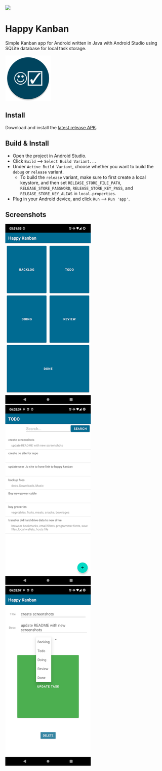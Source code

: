 ![](https://github.com/TomAwezome/happy-kanban/actions/workflows/android.yml/badge.svg?query=branch%3Amaster)

# Happy Kanban

Simple Kanban app for Android written in Java with Android Studio using SQLite database for local task storage.

![](app/src/main/res/mipmap-xxhdpi/ic_launcher_round.png)

## Install

Download and install the [latest release APK](https://github.com/TomAwezome/happy-kanban/releases/tag/latest).

## Build & Install

- Open the project in Android Studio.
- Click `Build` --> `Select Build Variant...`
- Under `Active Build Variant`, choose whether you want to build the `debug` or `release` variant.
    - To build the `release` variant, make sure to first create a local keystore, and then set `RELEASE_STORE_FILE_PATH`, `RELEASE_STORE_PASSWORD`, `RELEASE_STORE_KEY_PASS`, and `RELEASE_STORE_KEY_ALIAS` in `local.properties`.
- Plug in your Android device, and click `Run` --> `Run 'app'`.

## Screenshots

![](screenshots/screenshot-overview.png)
![](screenshots/screenshot-category-list.png)
![](screenshots/screenshot-task-edit.png)

